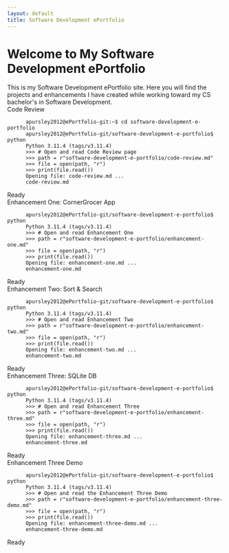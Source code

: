 ```yaml
---
layout: default
title: Software Development ePortfolio
---
```


<h1 id="typed-text">Welcome to My Software Development ePortfolio</h1>

<div class="intro-text">
  This is my Software Development ePortfolio site. Here you will find the projects and enhancements I have created while working toward my CS bachelor's in Software Development.
</div>

<div class="terminal-window">
  <div class="terminal-header">
    <span>Code Review</span>
    <div class="terminal-buttons">
      <div class="terminal-button minimize">
        <i class="fa-solid fa-window-minimize"></i>
      </div>
      <div class="terminal-button maximize">
        <i class="fa-regular fa-window-maximize"></i>
      </div>
      <div class="terminal-button close">
        <i class="fa-solid fa-x"></i>
      </div>
    </div>
  </div>
  <div class="terminal-content">
    <code>
      apursley2012@ePortfolio-git:~$ cd software-development-e-portfolio  
      apursley2012@ePortfolio-git/software-development-e-portfolio$ python    
      Python 3.11.4 (tags/v3.11.4)  
      &gt;&gt;&gt; # Open and read Code Review page  
      &gt;&gt;&gt; path = r"software-development-e-portfolio/code-review.md"  
      &gt;&gt;&gt; file = open(path, "r")  
      &gt;&gt;&gt; print(file.read())  
      Opening file: code-review.md ...  
      <span class="clickable-link" onclick="openPage('code-review')">code-review.md</span>
    </code>
  </div>
  <div class="status-bar">Ready</div>
</div>

<div class="terminal-window">
  <div class="terminal-header">
    <span>Enhancement One: CornerGrocer App</span>
    <div class="terminal-buttons">
      <div class="terminal-button minimize">
        <i class="fa-solid fa-window-minimize"></i>
      </div>
      <div class="terminal-button maximize">
        <i class="fa-regular fa-window-maximize"></i>
      </div>
      <div class="terminal-button close">
        <i class="fa-solid fa-x"></i>
      </div>
    </div>
  </div>
  <div class="terminal-content">
    <code> 
      apursley2012@ePortfolio-git/software-development-e-portfolio$ python  
      Python 3.11.4 (tags/v3.11.4)  
      &gt;&gt;&gt; # Open and read Enhancement One  
      &gt;&gt;&gt; path = r"software-development-e-portfolio/enhancement-one.md"  
      &gt;&gt;&gt; file = open(path, "r")  
      &gt;&gt;&gt; print(file.read())  
      Opening file: enhancement-one.md ...  
      <span class="clickable-link" onclick="openPage('enhancement-one')">enhancement-one.md</span>
    </code>
  </div>
  <div class="status-bar">Ready</div>
</div>

<div class="terminal-window">
  <div class="terminal-header">
    <span>Enhancement Two: Sort & Search</span>
    <div class="terminal-buttons">
      <div class="terminal-button minimize">
        <i class="fa-solid fa-window-minimize"></i>
      </div>
      <div class="terminal-button maximize">
        <i class="fa-regular fa-window-maximize"></i>
      </div>
      <div class="terminal-button close">
        <i class="fa-solid fa-x"></i>
      </div>
    </div>
  </div>
  <div class="terminal-content">
    <code>
      apursley2012@ePortfolio-git/software-development-e-portfolio$ python  
      Python 3.11.4 (tags/v3.11.4)  
      &gt;&gt;&gt; # Open and read Enhancement Two  
      &gt;&gt;&gt; path = r"software-development-e-portfolio/enhancement-two.md"  
      &gt;&gt;&gt; file = open(path, "r")  
      &gt;&gt;&gt; print(file.read())  
      Opening file: enhancement-two.md ...  
      <span class="clickable-link" onclick="openPage('enhancement-two')">enhancement-two.md</span>
    </code>
  </div>
  <div class="status-bar">Ready</div>
</div>

<div class="terminal-window">
  <div class="terminal-header">
    <span>Enhancement Three: SQLite DB</span>
    <div class="terminal-buttons">
      <div class="terminal-button minimize">
        <i class="fa-solid fa-window-minimize"></i>
      </div>
      <div class="terminal-button maximize">
        <i class="fa-regular fa-window-maximize"></i>
      </div>
      <div class="terminal-button close">
        <i class="fa-solid fa-x"></i>
      </div>
    </div>
  </div>
  <div class="terminal-content">
    <code>
      apursley2012@ePortfolio-git/software-development-e-portfolio$ python  
      Python 3.11.4 (tags/v3.11.4)  
      &gt;&gt;&gt; # Open and read Enhancement Three  
      &gt;&gt;&gt; path = r"software-development-e-portfolio/enhancement-three.md"  
      &gt;&gt;&gt; file = open(path, "r")  
      &gt;&gt;&gt; print(file.read())  
      Opening file: enhancement-three.md ...  
      <span class="clickable-link" onclick="openPage('enhancement-three')">enhancement-three.md</span>
    </code>
  </div>
  <div class="status-bar">Ready</div>
</div>

<div class="terminal-window">
  <div class="terminal-header">
    <span>Enhancement Three Demo</span>
    <div class="terminal-buttons">
      <div class="terminal-button minimize">
        <i class="fa-solid fa-window-minimize"></i>
      </div>
      <div class="terminal-button maximize">
        <i class="fa-regular fa-window-maximize"></i>
      </div>
      <div class="terminal-button close">
        <i class="fa-solid fa-x"></i>
      </div>
    </div>
  </div>
  <div class="terminal-content">
    <code>
      apursley2012@ePortfolio-git/software-development-e-portfolio$ python  
      Python 3.11.4 (tags/v3.11.4)  
      &gt;&gt;&gt; # Open and read the Enhancement Three Demo
      &gt;&gt;&gt; path = r"software-development-e-portfolio/enhancement-three-demo.md"  
      &gt;&gt;&gt; file = open(path, "r")  
      &gt;&gt;&gt; print(file.read())  
      Opening file: enhancement-three-demo.md ...  
      <span class="clickable-link" onclick="openPage('enhancement-three-demo')">enhancement-three-demo.md</span>
    </code>
  </div>
  <div class="status-bar">Ready</div>
</div>

<script>
function openPage(pageName) {
  window.location.href = pageName + '.html';
}
</script>
